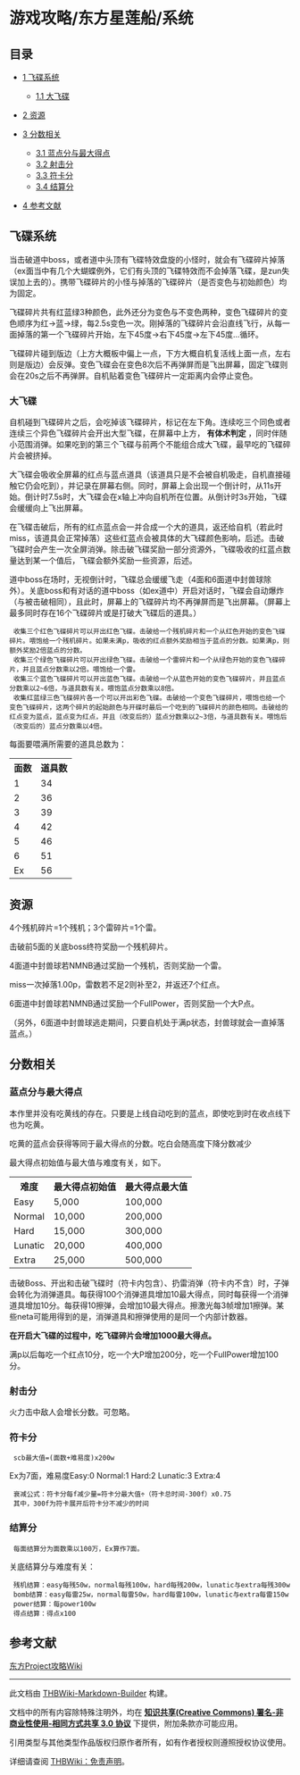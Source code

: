 # 游戏攻略/东方星莲船/系统

<!-- source html: G:\repos\THBWiki-Markdown-Builder\THBWikiMarkdown\Temp\main\9\94\ns0%3A%E6%B8%B8%E6%88%8F%E6%94%BB%E7%95%A5%2F%E4%B8%9C%E6%96%B9%E6%98%9F%E8%8E%B2%E8%88%B9%2F%E7%B3%BB%E7%BB%9F.html -->



## 目录

- [1 飞碟系统](#飞碟系统)

  - [1.1 大飞碟](#大飞碟)



- [2 资源](#资源)
- [3 分数相关](#分数相关)

  - [3.1 蓝点分与最大得点](#蓝点分与最大得点)
  - [3.2 射击分](#射击分)
  - [3.3 符卡分](#符卡分)
  - [3.4 结算分](#结算分)



- [4 参考文献](#参考文献)




## 飞碟系统
  
当击破道中boss，或者道中头顶有飞碟特效盘旋的小怪时，就会有飞碟碎片掉落（ex面当中有几个大蝴蝶例外，它们有头顶的飞碟特效而不会掉落飞碟，是zun失误加上去的）。携带飞碟碎片的小怪与掉落的飞碟碎片（是否变色与初始颜色）均为固定。
  
  
飞碟碎片共有红蓝绿3种颜色，此外还分为变色与不变色两种，变色飞碟碎片的变色顺序为红→蓝→绿，每2.5s变色一次。刚掉落的飞碟碎片会沿直线飞行，从每一面掉落的第一个飞碟碎片开始，左下45度→右下45度→左下45度...循环。
  
  
飞碟碎片碰到版边（上方大概板中偏上一点，下方大概自机复活线上面一点，左右则是版边）会反弹。变色飞碟会在变色8次后不再弹屏而是飞出屏幕，固定飞碟则会在20s之后不再弹屏。自机贴着变色飞碟碎片一定距离内会停止变色。
  

### 大飞碟
  
自机碰到飞碟碎片之后，会吃掉该飞碟碎片，标记在左下角。连续吃三个同色或者连续三个异色飞碟碎片会开出大型飞碟，在屏幕中上方， **有体术判定** ，同时伴随小范围消弹。如果吃到的第三个飞碟与前两个不能组合成大飞碟，最早吃的飞碟碎片会被挤掉。
  
  
大飞碟会吸收全屏幕的红点与蓝点道具（该道具只是不会被自机吸走，自机直接碰触它仍会吃到），并记录在屏幕右侧。同时，屏幕上会出现一个倒计时，从11s开始。倒计时7.5s时，大飞碟会在x轴上冲向自机所在位置。从倒计时3s开始，飞碟会缓缓向上飞出屏幕。
  
  
在飞碟击破后，所有的红点蓝点会一并合成一个大的道具，返还给自机（若此时miss，该道具会正常掉落）这些红蓝点会被具体的大飞碟颜色影响，后述。击破飞碟时会产生一次全屏消弹。除击破飞碟奖励一部分资源外，飞碟吸收的红蓝点数量达到某一个值后，飞碟会额外奖励一些资源，后述。
  
  
道中boss在场时，无视倒计时，飞碟总会缓缓飞走（4面和6面道中封兽球除外）。关底boss和有对话的道中boss（如ex道中）开启对话时，飞碟会自动爆炸（与被击破相同），且此时，屏幕上的飞碟碎片均不再弹屏而是飞出屏幕。（屏幕上最多同时存在16个飞碟碎片或是打破大飞碟后的道具。）
  

```
 收集三个红色飞碟碎片可以开出红色飞碟。击破给一个残机碎片和一个从红色开始的变色飞碟碎片。喂饱给一个残机碎片。如果未满p，吸收的红点额外奖励相当于蓝点的分数。如果满p，则额外奖励2倍蓝点的分数。
 收集三个绿色飞碟碎片可以开出绿色飞碟。击破给一个雷碎片和一个从绿色开始的变色飞碟碎片，并且蓝点分数乘以2倍。喂饱给一个雷。
 收集三个蓝色飞碟碎片可以开出蓝色飞碟。击破给一个从蓝色开始的变色飞碟碎片，并且蓝点分数乘以2~6倍，与道具数有关。喂饱蓝点分数乘以8倍。
 收集红蓝绿三色飞碟碎片各一个可以开出彩色飞碟。击破给一个变色飞碟碎片，喂饱也给一个变色飞碟碎片，这两个碎片的起始颜色与开碟时最后一个吃到的飞碟碎片的颜色相同。击破给的红点变为蓝点，蓝点变为红点，并且（改变后的）蓝点分数乘以2~3倍，与道具数有关。喂饱后（改变后的）蓝点分数乘以4倍。
```

  
每面要喂满所需要的道具总数为：
  


<table>

<tbody><tr>
<th>面数</th>
<th>道具数
</th></tr>
<tr>
<td>1</td>
<td>34
</td></tr>
<tr>
<td>2</td>
<td>36
</td></tr>
<tr>
<td>3</td>
<td>39
</td></tr>
<tr>
<td>4</td>
<td>42
</td></tr>
<tr>
<td>5</td>
<td>46
</td></tr>
<tr>
<td>6</td>
<td>51
</td></tr>
<tr>
<td>Ex</td>
<td>56
</td></tr></tbody></table>


## 资源
  
4个残机碎片=1个残机；3个雷碎片=1个雷。
  
  
击破前5面的关底boss终符奖励一个残机碎片。
  
  
4面道中封兽球若NMNB通过奖励一个残机，否则奖励一个雷。
  
  
miss一次掉落1.00p，雷数若不足2则补至2，并返还7个红点。
  
  
6面道中封兽球若NMNB通过奖励一个FullPower，否则奖励一个大P点。
  
  
（另外，6面道中封兽球逃走期间，只要自机处于满p状态，封兽球就会一直掉落蓝点。）
  

## 分数相关
### 蓝点分与最大得点
  
本作里并没有吃黄线的存在。只要是上线自动吃到的蓝点，即使吃到时在收点线下也为吃黄。
  
  
吃黄的蓝点会获得等同于最大得点的分数。吃白会随高度下降分数减少
  
  
最大得点初始值与最大值与难度有关，如下。
  


<table>

<tbody><tr>
<th>难度</th>
<th>最大得点初始值</th>
<th>最大得点最大值
</th></tr>
<tr>
<td>Easy</td>
<td>5,000</td>
<td>100,000
</td></tr>
<tr>
<td>Normal</td>
<td>10,000</td>
<td>200,000
</td></tr>
<tr>
<td>Hard</td>
<td>15,000</td>
<td>300,000
</td></tr>
<tr>
<td>Lunatic</td>
<td>20,000</td>
<td>400,000
</td></tr>
<tr>
<td>Extra</td>
<td>25,000</td>
<td>500,000
</td></tr></tbody></table>


  
击破Boss、开出和击破飞碟时（符卡内包含）、扔雷消弹（符卡内不含）时，子弹会转化为消弹道具。每获得100个消弹道具增加10最大得点，同时每获得一个消弹道具增加10分。每获得10擦弹，会增加10最大得点。擦激光每3帧增加1擦弹。某些neta可能用得到的是，消弹道具和擦弹使用的是同一个内部计数器。
  
  
 **在开启大飞碟的过程中，吃飞碟碎片会增加1000最大得点。** 
  
  
满p以后每吃一个红点10分，吃一个大P增加200分，吃一个FullPower增加100分。
  

### 射击分
  
火力击中敌人会增长分数。可忽略。
  

### 符卡分
```
 scb最大值=(面数+难易度)x200w
```

  
Ex为7面，难易度Easy:0 Normal:1 Hard:2 Lunatic:3 Extra:4
  

```
 衰减公式：符卡分每f减少量=符卡分最大值÷（符卡总时间-300f）x0.75
 其中，300f为符卡展开后符卡分不减少的时间
```

### 结算分
```
 每面结算分为面数乘以100万，Ex算作7面。
```

  
关底结算分与难度有关：
  

```
 残机结算：easy每残50w，normal每残100w，hard每残200w，lunatic与extra每残300w
 bomb结算：easy每雷25w，normal每雷50w，hard每雷100w，lunatic与extra每雷150w
 power结算：每power100w
 得点结算：得点x100
```

## 参考文献
  
[东方Project攻略Wiki](http://wikiwiki.jp/thk/?��/Score)
  





---

此文档由 [THBWiki-Markdown-Builder](https://github.com/Delsin-Yu/THBWiki-Markdown-Builder) 构建。

文档中的所有内容除特殊注明外，均在 [**知识共享(Creative Commons) 署名-非商业性使用-相同方式共享 3.0 协议**](https://creativecommons.org/licenses/by-sa/3.0/deed.zh-hans) 下提供，附加条款亦可能应用。

引用类型与其他类型作品版权归原作者所有，如有作者授权则遵照授权协议使用。

详细请查阅 [THBWiki：免责声明](https://thbwiki.cc/THBWiki:%E5%85%8D%E8%B4%A3%E5%A3%B0%E6%98%8E)。

